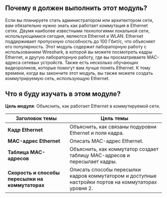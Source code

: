 <!-- verified: agorbachev 03.05.2022 -->

<!-- 7.0.1 -->
##  Почему я должен выполнить этот модуль?

Если вы планируете стать администратором или архитектором сети, вам обязательно нужно знать как работает коммутация в Ethernet сетях. Двумя наиболее известными технологиями локальной сети, использующимися сегодня, являются Ethernet и WLAN. Ethernet поддерживает пропускную способность до 100 Гбит/с, что объясняет его популярность. Этот модуль содержит лабораторную работу с использованием Wireshark, в которой вы можете посмотреть кадры Ethernet, и другую лабораторную работу, где вы просматриваете MAC-адреса сетевых устройств. Также есть несколько обучающих видеороликов, которые помогут вам лучше понять Ethernet. К тому времени, когда вы закончите этот модуль, вы также можете создать коммутрируемую сеть, использующую Ethernet.

<!-- 7.0.2 -->
##  Что я буду изучать в этом модуле?

**Цель модуля**: Объяснить, как работает Ethernet в коммутируемой сети.

| **Заголовок темы** | **Цель темы** |
| --- | --- |
| **Кадр Ethernet** | Объяснить, как связаны подуровни Ethernet и поля кадра. |
| **MAC-адрес Ethernet** | Описать MAC-адрес Ethernet. |
| **Таблица MAC-адресов** | Объяснить, как коммутатор создает таблицу MAC-адресов и пересылает кадры. |
| **Скорость и способы пересылки на коммутаторах** | Описать способы пересылки кадров коммутатором и доступные настройки портов на коммутаторах уровня 2. |



